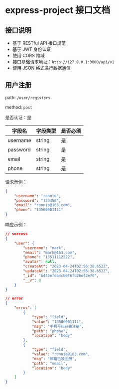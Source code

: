 # express-project 接口文档

## 接口说明

- 基于 RESTful API 接口规范
- 基于 JWT 身份认证
- 使用 CORS 跨域
- 接口基础请求地址：`http://127.0.0.1:3000/api/v1`
- 使用 JSON 格式进行数据通信

## 用户注册

path: `/user/registers`

method: `post`

是否认证：是

| 字段名   | 字段类型 | 是否必须 |
| -------- | -------- | -------- |
| username | string   | 是       |
| password | string   | 是       |
| email    | string   | 是       |
| phone    | string   | 是       |

请求示例：

```json
{
    "username": "ronnie",
    "password": "123456",
    "email": "ronnie@163.com",
    "phone": "13500001111"
}
```

响应示例：

```json
// success
{
    "user": {
        "username": "mark",
        "email": "mark@163.com",
        "phone": "13511112222",
        "avatar": null,
        "createAt": "2023-04-24T02:56:38.652Z",
        "updateAt": "2023-04-24T02:56:38.652Z",
        "_id": "6445efea4cb6f6fb26ef2e70",
        "__v": 0
    }
}
```

```json
// error
{
    "erros": [
        {
            "type": "field",
            "value": "13500001111",
            "msg": "手机号码已被注册",
            "path": "phone",
            "location": "body"
        },
        {
            "type": "field",
            "value": "ronnie@163.com",
            "msg": "邮箱已被注册",
            "path": "email",
            "location": "body"
        }
    ]
}
```

